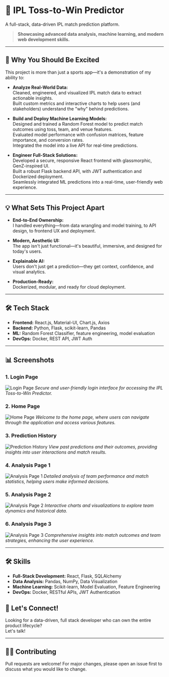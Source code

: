 # 🏏 IPL Toss-to-Win Predictor

A full-stack, data-driven IPL match prediction platform.

> **Showcasing advanced data analysis, machine learning, and modern web development skills.**

---

## 🚀 Why You Should Be Excited

This project is more than just a sports app—it's a demonstration of my ability to:

- **Analyze Real-World Data:**  
  Cleaned, engineered, and visualized IPL match data to extract actionable insights.  
  Built custom metrics and interactive charts to help users (and stakeholders) understand the "why" behind predictions.

- **Build and Deploy Machine Learning Models:**  
  Designed and trained a Random Forest model to predict match outcomes using toss, team, and venue features.  
  Evaluated model performance with confusion matrices, feature importance, and conversion rates.  
  Integrated the model into a live API for real-time predictions.

- **Engineer Full-Stack Solutions:**  
  Developed a secure, responsive React frontend with glassmorphic, GenZ-inspired UI.  
  Built a robust Flask backend API, with JWT authentication and Dockerized deployment.  
  Seamlessly integrated ML predictions into a real-time, user-friendly web experience.

---

## 💡 What Sets This Project Apart

- **End-to-End Ownership:**  
  I handled everything—from data wrangling and model training, to API design, to frontend UX and deployment.

- **Modern, Aesthetic UI:**  
  The app isn't just functional—it's beautiful, immersive, and designed for today's users.

- **Explainable AI:**  
  Users don't just get a prediction—they get context, confidence, and visual analytics.

- **Production-Ready:**  
  Dockerized, modular, and ready for cloud deployment.

---

## 🛠️ Tech Stack

- **Frontend:** React.js, Material-UI, Chart.js, Axios  
- **Backend:** Python, Flask, scikit-learn, Pandas  
- **ML:** Random Forest Classifier, feature engineering, model evaluation  
- **DevOps:** Docker, REST API, JWT Auth

---

## 📊 Screenshots

### 1. Login Page
![Login Page](images/login_page.png)
*Secure and user-friendly login interface for accessing the IPL Toss-to-Win Predictor.*

### 2. Home Page
![Home Page](images/home_page.png)
*Welcome to the home page, where users can navigate through the application and access various features.*

### 3. Prediction History
![Prediction History](images/prediction_history.png)
*View past predictions and their outcomes, providing insights into user interactions and match results.*

### 4. Analysis Page 1
![Analysis Page 1](images/01_analysis_page.png)
*Detailed analysis of team performance and match statistics, helping users make informed decisions.*

### 5. Analysis Page 2
![Analysis Page 2](images/02_analysis_page.png)
*Interactive charts and visualizations to explore team dynamics and historical data.*

### 6. Analysis Page 3
![Analysis Page 3](images/03_analysis_page.png)
*Comprehensive insights into match outcomes and team strategies, enhancing the user experience.*

---
## 🛠️ Skills

- **Full-Stack Development:** React, Flask, SQLAlchemy
- **Data Analysis:** Pandas, NumPy, Data Visualization
- **Machine Learning:** Scikit-learn, Model Evaluation, Feature Engineering
- **DevOps:** Docker, RESTful APIs, JWT Authentication


## 🤝 Let's Connect!

Looking for a data-driven, full stack developer who can own the entire product lifecycle?  
Let's talk!

---

## 🙋‍♂️ Contributing

Pull requests are welcome! For major changes, please open an issue first to discuss what you would like to change.

